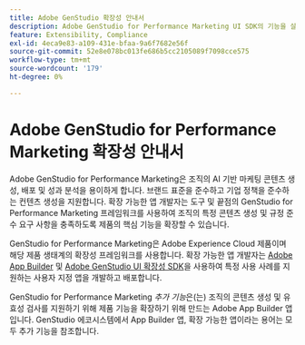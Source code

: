 ```yaml
---
title: Adobe GenStudio 확장성 안내서
description: Adobe GenStudio for Performance Marketing UI SDK의 기능을 살펴보고 확장 가능한 애플리케이션을 빌드하는 방법을 알아봅니다.
feature: Extensibility, Compliance
exl-id: 4eca9e83-a109-431e-bfaa-9a6f7682e56f
source-git-commit: 52e8e078bc013fe686b5cc2105089f7098cce575
workflow-type: tm+mt
source-wordcount: '179'
ht-degree: 0%

---
```


# Adobe GenStudio for Performance Marketing 확장성 안내서

Adobe GenStudio for Performance Marketing은 조직의 AI 기반 마케팅 콘텐츠 생성, 배포 및 성과 분석을 용이하게 합니다. 브랜드 표준을 준수하고 기업 정책을 준수하는 컨텐츠 생성을 지원합니다. 확장 가능한 앱 개발자는 도구 및 끝점의 GenStudio for Performance Marketing 프레임워크를 사용하여 조직의 특정 콘텐츠 생성 및 규정 준수 요구 사항을 충족하도록 제품의 핵심 기능을 확장할 수 있습니다.

GenStudio for Performance Marketing은 Adobe Experience Cloud 제품이며 해당 제품 생태계의 확장성 프레임워크를 사용합니다. 확장 가능한 앱 개발자는 [Adobe App Builder](https://developer.adobe.com/app-builder/) 및 [Adobe GenStudio UI 확장성 SDK](https://github.com/adobe/genstudio-uix-sdk)을 사용하여 특정 사용 사례를 지원하는 사용자 지정 앱을 개발하고 배포합니다.

GenStudio for Performance Marketing _추가 기능_&#x200B;은(는) 조직의 콘텐츠 생성 및 유효성 검사를 지원하기 위해 제품 기능을 확장하기 위해 만드는 Adobe App Builder 앱입니다. GenStudio 에코시스템에서 App Builder 앱, 확장 가능한 앱이라는 용어는 모두 추가 기능을 참조합니다.

